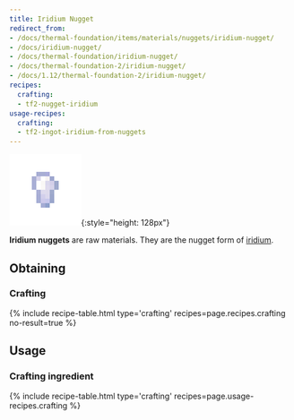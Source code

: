 ```yaml
---
title: Iridium Nugget
redirect_from:
- /docs/thermal-foundation/items/materials/nuggets/iridium-nugget/
- /docs/iridium-nugget/
- /docs/thermal-foundation/iridium-nugget/
- /docs/thermal-foundation-2/iridium-nugget/
- /docs/1.12/thermal-foundation-2/iridium-nugget/
recipes:
  crafting:
  - tf2-nugget-iridium
usage-recipes:
  crafting:
  - tf2-ingot-iridium-from-nuggets
---
```


![Iridium nugget](/assets/images/thermal-foundation-2/nugget-iridium.png){:style="height: 128px"}


**Iridium nuggets** are raw materials. They are the nugget form of
[iridium](/docs/1.12/thermal-foundation/iridium-ingot/).


Obtaining
---------

### Crafting
{% include recipe-table.html type='crafting' recipes=page.recipes.crafting no-result=true %}


Usage
-----

### Crafting ingredient
{% include recipe-table.html type='crafting' recipes=page.usage-recipes.crafting %}
